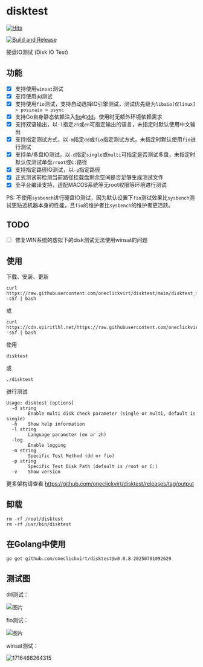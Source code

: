 # disktest

[![Hits](https://hits.spiritlhl.net/disktest.svg?action=hit&title=Hits&title_bg=%23555555&count_bg=%230eecf8&edge_flat=false)](https://hits.spiritlhl.net)

[![Build and Release](https://github.com/oneclickvirt/disktest/actions/workflows/main.yaml/badge.svg)](https://github.com/oneclickvirt/disktest/actions/workflows/main.yaml)

硬盘IO测试 (Disk IO Test)

## 功能

- [x] 支持使用```winsat```测试
- [x] 支持使用```dd```测试
- [x] 支持使用```fio```测试，支持自动选择IO引擎测试，测试优先级为```libaio[仅linux] > posixaio > psync```
- [x] 支持Go自身静态依赖注入[fio](https://github.com/oneclickvirt/fio)和[dd](https://github.com/oneclickvirt/dd)，使用时无额外环境依赖需求
- [x] 支持双语输出，以```-l```指定```zh```或```en```可指定输出的语言，未指定时默认使用中文输出
- [x] 支持指定测试方式，以```-m```指定```dd```或```fio```指定测试方式，未指定时默认使用```fio```进行测试
- [x] 支持单/多盘IO测试，以```-d```指定```single```或```multi```可指定是否测试多盘，未指定时默认仅测试单盘```/root```或```C:```路径
- [x] 支持指定路径IO测试，以```-p```指定路径
- [x] 正式测试前检测当前路径挂载盘剩余空间是否足够生成测试文件
- [x] 全平台编译支持，适配MACOS系统等无root权限等环境进行测试

PS: 不使用```sysbench```进行硬盘IO测试，因为默认设置下```fio```测试效果比```sysbench```测试更贴近机器本身的性能，且```fio```的维护者比```sysbench```的维护者更活跃。

## TODO

- [ ] 修复WIN系统的虚拟下的disk测试无法使用winsat的问题

## 使用

下载、安装、更新

```shell
curl https://raw.githubusercontent.com/oneclickvirt/disktest/main/disktest_install.sh -sSf | bash
```

或

```shell
curl https://cdn.spiritlhl.net/https://raw.githubusercontent.com/oneclickvirt/disktest/main/disktest_install.sh -sSf | bash
```

使用

```
disktest
```

或

```
./disktest
```

进行测试

```
Usage: disktest [options]
  -d string
        Enable multi disk check parameter (single or multi, default is single)
  -h    Show help information
  -l string
        Language parameter (en or zh)
  -log
        Enable logging
  -m string
        Specific Test Method (dd or fio)
  -p string
        Specific Test Disk Path (default is /root or C:)
  -v    Show version
```

更多架构请查看 https://github.com/oneclickvirt/disktest/releases/tag/output

## 卸载

```
rm -rf /root/disktest
rm -rf /usr/bin/disktest
```

## 在Golang中使用

```
go get github.com/oneclickvirt/disktest@v0.0.8-20250701092629
```

## 测试图

dd测试：

![图片](https://github.com/oneclickvirt/disktest/assets/103393591/163b1150-dc45-4d53-abbf-c6e1acca4e19)

fio测试：

![图片](https://github.com/oneclickvirt/disktest/assets/103393591/3052b430-2d93-4a07-9e12-0a911ffb36c3)

winsat测试：

![1716466264315](https://github.com/oneclickvirt/disktest/assets/103393591/505b9525-216c-4e9a-b602-65382177d414)
